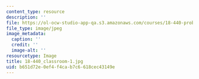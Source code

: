 ```yaml
---
content_type: resource
description: ''
file: https://ol-ocw-studio-app-qa.s3.amazonaws.com/courses/18-440-probability-and-random-variables-spring-2014/b651d72e0ef4f4cab7c6618cec43149e_18-440_classroom-1.jpg
file_type: image/jpeg
image_metadata:
  caption: ''
  credit: ''
  image-alt: ''
resourcetype: Image
title: 18-440_classroom-1.jpg
uid: b651d72e-0ef4-f4ca-b7c6-618cec43149e
---
```

